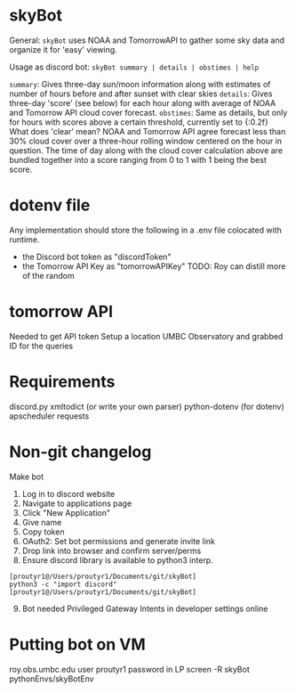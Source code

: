 # skyBot

General: `skyBot` uses NOAA and TomorrowAPI to gather some sky data and organize it for 'easy' viewing.

Usage as discord bot: `skyBot summary | details | obstimes | help`

`summary`: Gives three-day sun/moon information along with estimates of number of hours before and after sunset with clear skies
`details`: Gives three-day 'score' (see below) for each hour along with average of NOAA and Tomorrow API cloud cover forecast.
`obstimes`: Same as details, but only for hours with scores above a certain threshold, currently set to {:0.2f}
What does 'clear' mean? NOAA and Tomorrow API agree forecast less than 30\% cloud cover over a three-hour rolling window centered on the hour in question.
The time of day along with the cloud cover calculation above are bundled together into a score ranging from 0 to 1 with 1 being the best score.

# dotenv file
Any implementation should store the following in a .env file colocated with runtime.
- the Discord bot token as "discordToken" 
- the Tomorrow API Key as "tomorrowAPIKey"
TODO: Roy can distill more of the random 

# tomorrow API
Needed to get API token
Setup a location UMBC Observatory and grabbed ID for the queries

# Requirements
discord.py
xmltodict (or write your own parser)
python-dotenv (for dotenv)
apscheduler
requests

# Non-git changelog
Make bot
 1. Log in to discord website
 2. Navigate to applications page
 3. Click "New Application"
 4. Give name
 5. Copy token
 6. OAuth2: Set bot permissions and generate invite link
 7. Drop link into browser and confirm server/perms
 8. Ensure discord library is available to python3 interp.
 ```
[proutyr1@/Users/proutyr1/Documents/git/skyBot]
python3 -c "import discord"
[proutyr1@/Users/proutyr1/Documents/git/skyBot]
```
9. Bot needed Privileged Gateway Intents in developer settings online

# Putting bot on VM
roy.obs.umbc.edu
user proutyr1
password in LP
screen -R skyBot
pythonEnvs/skyBotEnv


